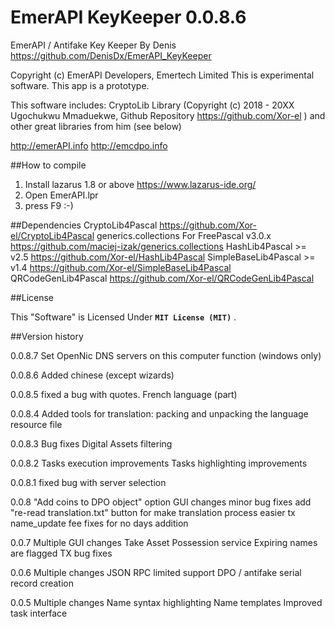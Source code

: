 EmerAPI KeyKeeper 0.0.8.6
=================

EmerAPI / Antifake Key Keeper
By Denis
<https://github.com/DenisDx/EmerAPI_KeyKeeper>

Copyright (c) EmerAPI Developers, Emertech Limited
This is experimental software.
This app is a prototype.

This software includes:
CryptoLib Library (Copyright (c) 2018 - 20XX Ugochukwu Mmaduekwe, Github Repository <https://github.com/Xor-el> )
and other great libraries from him (see below)

http://emerAPI.info
http://emcdpo.info

##How to compile
1. Install lazarus 1.8 or above <https://www.lazarus-ide.org/>
2. Open EmerAPI.lpr
3. press F9 :-)

##Dependencies
CryptoLib4Pascal <https://github.com/Xor-el/CryptoLib4Pascal>
generics.collections For FreePascal v3.0.x <https://github.com/maciej-izak/generics.collections>
HashLib4Pascal >= v2.5 <https://github.com/Xor-el/HashLib4Pascal>
SimpleBaseLib4Pascal >= v1.4 <https://github.com/Xor-el/SimpleBaseLib4Pascal>
QRCodeGenLib4Pascal <https://github.com/Xor-el/QRCodeGenLib4Pascal>

##License

This "Software" is Licensed Under  **`MIT License (MIT)`** .

##Version history

0.0.8.7
Set OpenNic DNS servers on this computer function (windows only) 

0.0.8.6
Added chinese (except wizards)

0.0.8.5
fixed a bug with quotes. 
French language (part)

0.0.8.4
Added tools for translation: packing and unpacking the language resource file

0.0.8.3
Bug fixes
Digital Assets filtering

0.0.8.2
Tasks execution improvements
Tasks highlighting improvements

0.0.8.1
fixed bug with server selection	

0.0.8
"Add coins to DPO object" option
GUI changes
minor bug fixes
add "re-read translation.txt" button for make translation process easier
tx name_update fee fixes for no days addition

0.0.7
Multiple GUI changes
Take Asset Possession service
Expiring names are flagged
TX bug fixes 


0.0.6
Multiple changes
JSON RPC limited support
DPO / antifake serial record creation

0.0.5 
Multiple changes
Name syntax highlighting
Name templates
Improved task interface